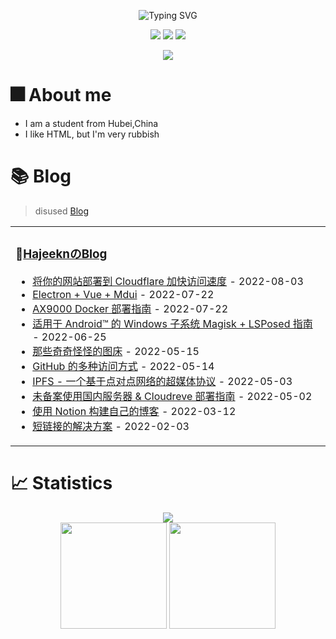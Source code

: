 <p align="center">
   <img src="https://readme-typing-svg.herokuapp.com?font=Fira+Code&pause=1000&center=true&vCenter=true&width=435&lines=%E5%86%99%E4%BB%A3%E7%A0%81%E4%BD%BF%E6%88%91%E5%BF%AB%E4%B9%90!;Code+makes+me+happy!" alt="Typing SVG" />
</p>
<p align="center">
   <img src="https://img.shields.io/badge/Bilibili-Hajeekn-ff69b4">
   <img src="https://img.shields.io/badge/Weibo-Hajeekn-red">
   <img src="https://img.shields.io/badge/Zhihu-Hajeekn-blue">
</p>

<div align="center">
    <img src="https://raw.githubusercontent.com/ladjeek-actions/snk/main/assets/github-contribution-grid-snake.svg" />
</div>

# 🎆 About me
- I am a student from Hubei,China
- I like HTML, but I'm very rubbish

# 📚 Blog

> disused
> [Blog](https://hajeekn.js.cool)
<table>
<tbody>
   <tr>
       <td  valign="top" width="50%">

### 📝<a href="https://blog.slqwq.cn/" target="_blank">HajeeknのBlog</a>

<!-- START_SECTION:blog -->
* <a href='https://blog.slqwq.cn/2022/posts/lyr15g/index.html' target='_blank'>将你的网站部署到 Cloudflare 加快访问速度</a> - 2022-08-03
* <a href='https://blog.slqwq.cn/2022/posts/6bd0d2ac/index.html' target='_blank'>Electron + Vue + Mdui</a> - 2022-07-22
* <a href='https://blog.slqwq.cn/2022/posts/e443d51d/index.html' target='_blank'>AX9000 Docker 部署指南</a> - 2022-07-22
* <a href='https://blog.slqwq.cn/2022/posts/e5bb64/index.html' target='_blank'>适用于 Android™ 的 Windows 子系统 Magisk + LSPosed 指南</a> - 2022-06-25
* <a href='https://blog.slqwq.cn/2022/posts/nvz8s3/index.html' target='_blank'>那些奇奇怪怪的图床</a> - 2022-05-15
* <a href='https://blog.slqwq.cn/2022/posts/gd503y/index.html' target='_blank'>GitHub 的多种访问方式</a> - 2022-05-14
* <a href='https://blog.slqwq.cn/2022/posts/ys6wh9/index.html' target='_blank'>IPFS - 一个基于点对点网络的超媒体协议</a> - 2022-05-03
* <a href='https://blog.slqwq.cn/2022/posts/phiyrf/index.html' target='_blank'>未备案使用国内服务器 & Cloudreve 部署指南</a> - 2022-05-02
* <a href='https://blog.slqwq.cn/2022/posts/pgczmw/index.html' target='_blank'>使用 Notion 构建自己的博客</a> - 2022-03-12
* <a href='https://blog.slqwq.cn/2022/posts/zroitiai/index.html' target='_blank'>短链接的解决方案</a> - 2022-02-03
<!-- END_SECTION:blog -->
</td>
        </tr>
</tbody>
</table>

# 📈 Statistics

<div align="center">
    <img  src="https://github-readme-streak-stats.herokuapp.com/?user=hajeekn" />
</div>
<div align="center">
<span>  </span>
<img height="170px" src="https://github-readme-stats.vercel.app/api?username=hajeekn" /><span>  </span><img height="170px" src="https://github-readme-stats.vercel.app/api/top-langs/?username=hajeekn&layout=compact&langs_count=8" />
<span>  </span>
</div>

